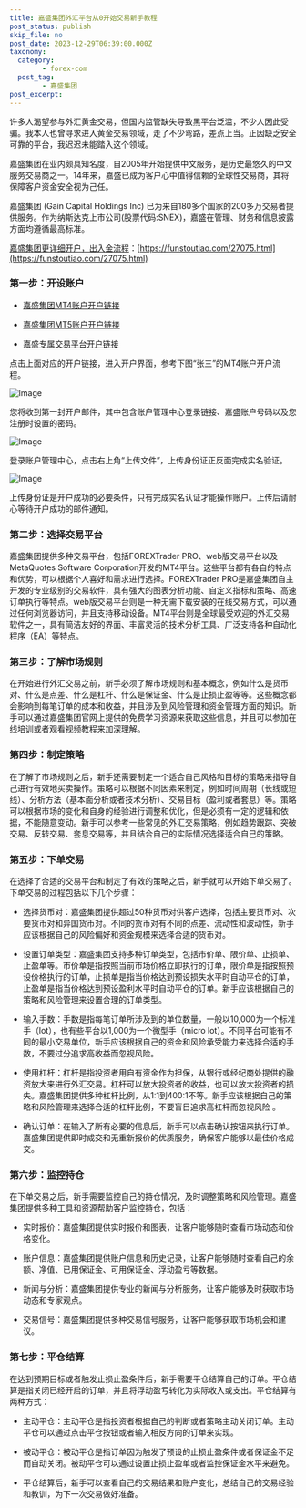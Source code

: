 ```yaml
---
title: 嘉盛集团外汇平台从0开始交易新手教程
post_status: publish
skip_file: no
post_date: 2023-12-29T06:39:00.000Z
taxonomy:
  category:
        - forex-com
  post_tag:
        - 嘉盛集团
post_excerpt: 
---
```

许多人渴望参与外汇黄金交易，但国内监管缺失导致黑平台泛滥，不少人因此受骗。我本人也曾寻求进入黄金交易领域，走了不少弯路，差点上当。正因缺乏安全可靠的平台，我迟迟未能踏入这个领域。

嘉盛集团在业内颇具知名度，自2005年开始提供中文服务，是历史最悠久的中文服务交易商之一。14年来，嘉盛已成为客户心中值得信赖的全球性交易商，其将保障客户资金安全视为己任。

嘉盛集团 (Gain Capital Holdings Inc) 已为来自180多个国家的200多万交易者提供服务。作为纳斯达克上市公司(股票代码:SNEX)，嘉盛在管理、财务和信息披露方面均遵循最高标准。

[嘉盛集团更详细开户，出入金流程](https://funstoutiao.com/27075.html)：[https://funstoutiao.com/27075.html](https://funstoutiao.com/27075.html)

### 第一步：开设账户

* [嘉盛集团MT4账户开户链接](https://s.ssgg.net/jsmt4)

* [嘉盛集团MT5账户开户链接](https://s.ssgg.net/jsmt5)

* [嘉盛专属交易平台开户链接](https://s.ssgg.net/js)

点击上面对应的开户链接，进入开户界面，参考下图“张三”的MT4账户开户流程。

![Image](https://prod-files-secure.s3.us-west-2.amazonaws.com/39ed1227-6d7d-4570-be36-9ccd4a2c4241/7a167aea-686b-400d-af59-4e18eb607a40/640.png?X-Amz-Algorithm=AWS4-HMAC-SHA256&X-Amz-Content-Sha256=UNSIGNED-PAYLOAD&X-Amz-Credential=ASIAZI2LB4664IEVMXKV%2F20250821%2Fus-west-2%2Fs3%2Faws4_request&X-Amz-Date=20250821T221310Z&X-Amz-Expires=3600&X-Amz-Security-Token=IQoJb3JpZ2luX2VjEK7%2F%2F%2F%2F%2F%2F%2F%2F%2F%2FwEaCXVzLXdlc3QtMiJGMEQCIAVCHhOpNhJZ2r92gWKeU90PXIieYiGh5rCW36BtIwC8AiBhUFzLnOlTmIHZHq%2F93vigWPAOpvRmGNiJWCsEqpyW4yqIBAj3%2F%2F%2F%2F%2F%2F%2F%2F%2F%2F8BEAAaDDYzNzQyMzE4MzgwNSIMx0ljUrT4Tv46dN%2BoKtwDZhrpsqGo0Jz8oanygQFendMEpXbPJSgnN%2Ff5UnxUmvEfDXH%2B%2BFsLWIj4udM3y%2BLDLAcuFaF70SgGkfmpkixuonqqZTV0XDDpkh5H0yZiKL35hsPjutIosUPOzvlEPvohnTyhCFOsxlXB3TNFbuUE0g3gjrrFXkwZkJgcAKObrGbS2jpClx6e7%2FbaNOJxA2sfI7JctyEFEoOrXSb6tXZwj1c%2BT5qtR59LHOFiJJV1iJWCQfUZ3qwE4%2FBlk21RjXgVeBEIdxGw7amYL1oDC667kQtNiiAeHb5gxsZK0ENpZMfuFhzsWwVKYFCE4V%2B20E0PSOE%2FdtzEKOhGV5QB0pMhF8yOMrBvN7b5DBA%2F8tUno6NOfo3m2Yzju6rgk6aHxsygs5ojBoaanNV0xYe1Xir%2FL7aNkU6nz4bRkEcVR3HRNA4zzPbSRa%2B2NrC6in1GQDIIixgmnAsJkEH3UMcuqA32IsSkQ7sAzDYQLySg%2BAsFPxH6zqk5smEg1eIucOfvVzg3F69OlnY9MIx1Y6XvCzNmnhGytGfeS%2BVKhFFsPMN%2BdQrZWQwcltc8rcSmY9k2XJZH3q%2FPExaxDm66nv%2F3pJOevTUZltJvzK4Hna3vsQN3pj6D3M8TMe%2BkSg%2FH15MwzbGexQY6pgEqfIdNx%2FVtTnUs%2B2OjlPJnN5D9%2F7GfW2TUiaf%2FkqcOBRAE81tUCt%2FKkjcCagYbX8yu0wSZmMFqIk9gj5NRbXzmeBy2jrtdcDOpjriebueZ6%2BlgkEVU0O0TQI7JjMPBROQkvFEsy%2BYNtWdUcN9FMZewwbuC6FG3crc0446NQXfP9GIhLrG3CMWrFXoQl%2B9olhmR43JQbDjoS8JdmJCAPTLmQ391LIDF&X-Amz-Signature=4820fbfdb5ebf1e25249188e72fabcdbe6ade084a64c65f13bca835f8f827547&X-Amz-SignedHeaders=host&x-amz-checksum-mode=ENABLED&x-id=GetObject)

您将收到第一封开户邮件，其中包含账户管理中心登录链接、嘉盛账户号码以及您注册时设置的密码。

![Image](https://prod-files-secure.s3.us-west-2.amazonaws.com/39ed1227-6d7d-4570-be36-9ccd4a2c4241/eaa1c6b3-2877-4284-a0e1-530e222c27fb/image.png?X-Amz-Algorithm=AWS4-HMAC-SHA256&X-Amz-Content-Sha256=UNSIGNED-PAYLOAD&X-Amz-Credential=ASIAZI2LB4664IEVMXKV%2F20250821%2Fus-west-2%2Fs3%2Faws4_request&X-Amz-Date=20250821T221310Z&X-Amz-Expires=3600&X-Amz-Security-Token=IQoJb3JpZ2luX2VjEK7%2F%2F%2F%2F%2F%2F%2F%2F%2F%2FwEaCXVzLXdlc3QtMiJGMEQCIAVCHhOpNhJZ2r92gWKeU90PXIieYiGh5rCW36BtIwC8AiBhUFzLnOlTmIHZHq%2F93vigWPAOpvRmGNiJWCsEqpyW4yqIBAj3%2F%2F%2F%2F%2F%2F%2F%2F%2F%2F8BEAAaDDYzNzQyMzE4MzgwNSIMx0ljUrT4Tv46dN%2BoKtwDZhrpsqGo0Jz8oanygQFendMEpXbPJSgnN%2Ff5UnxUmvEfDXH%2B%2BFsLWIj4udM3y%2BLDLAcuFaF70SgGkfmpkixuonqqZTV0XDDpkh5H0yZiKL35hsPjutIosUPOzvlEPvohnTyhCFOsxlXB3TNFbuUE0g3gjrrFXkwZkJgcAKObrGbS2jpClx6e7%2FbaNOJxA2sfI7JctyEFEoOrXSb6tXZwj1c%2BT5qtR59LHOFiJJV1iJWCQfUZ3qwE4%2FBlk21RjXgVeBEIdxGw7amYL1oDC667kQtNiiAeHb5gxsZK0ENpZMfuFhzsWwVKYFCE4V%2B20E0PSOE%2FdtzEKOhGV5QB0pMhF8yOMrBvN7b5DBA%2F8tUno6NOfo3m2Yzju6rgk6aHxsygs5ojBoaanNV0xYe1Xir%2FL7aNkU6nz4bRkEcVR3HRNA4zzPbSRa%2B2NrC6in1GQDIIixgmnAsJkEH3UMcuqA32IsSkQ7sAzDYQLySg%2BAsFPxH6zqk5smEg1eIucOfvVzg3F69OlnY9MIx1Y6XvCzNmnhGytGfeS%2BVKhFFsPMN%2BdQrZWQwcltc8rcSmY9k2XJZH3q%2FPExaxDm66nv%2F3pJOevTUZltJvzK4Hna3vsQN3pj6D3M8TMe%2BkSg%2FH15MwzbGexQY6pgEqfIdNx%2FVtTnUs%2B2OjlPJnN5D9%2F7GfW2TUiaf%2FkqcOBRAE81tUCt%2FKkjcCagYbX8yu0wSZmMFqIk9gj5NRbXzmeBy2jrtdcDOpjriebueZ6%2BlgkEVU0O0TQI7JjMPBROQkvFEsy%2BYNtWdUcN9FMZewwbuC6FG3crc0446NQXfP9GIhLrG3CMWrFXoQl%2B9olhmR43JQbDjoS8JdmJCAPTLmQ391LIDF&X-Amz-Signature=71fb491c6bca77e448bafb5543d7f63c889d051a9ac37063f410ba8b34ee2391&X-Amz-SignedHeaders=host&x-amz-checksum-mode=ENABLED&x-id=GetObject)

登录账户管理中心，点击右上角“上传文件”，上传身份证正反面完成实名验证。

![Image](https://prod-files-secure.s3.us-west-2.amazonaws.com/39ed1227-6d7d-4570-be36-9ccd4a2c4241/54090639-09fc-46b4-a135-e0289f707147/image.png?X-Amz-Algorithm=AWS4-HMAC-SHA256&X-Amz-Content-Sha256=UNSIGNED-PAYLOAD&X-Amz-Credential=ASIAZI2LB4664IEVMXKV%2F20250821%2Fus-west-2%2Fs3%2Faws4_request&X-Amz-Date=20250821T221310Z&X-Amz-Expires=3600&X-Amz-Security-Token=IQoJb3JpZ2luX2VjEK7%2F%2F%2F%2F%2F%2F%2F%2F%2F%2FwEaCXVzLXdlc3QtMiJGMEQCIAVCHhOpNhJZ2r92gWKeU90PXIieYiGh5rCW36BtIwC8AiBhUFzLnOlTmIHZHq%2F93vigWPAOpvRmGNiJWCsEqpyW4yqIBAj3%2F%2F%2F%2F%2F%2F%2F%2F%2F%2F8BEAAaDDYzNzQyMzE4MzgwNSIMx0ljUrT4Tv46dN%2BoKtwDZhrpsqGo0Jz8oanygQFendMEpXbPJSgnN%2Ff5UnxUmvEfDXH%2B%2BFsLWIj4udM3y%2BLDLAcuFaF70SgGkfmpkixuonqqZTV0XDDpkh5H0yZiKL35hsPjutIosUPOzvlEPvohnTyhCFOsxlXB3TNFbuUE0g3gjrrFXkwZkJgcAKObrGbS2jpClx6e7%2FbaNOJxA2sfI7JctyEFEoOrXSb6tXZwj1c%2BT5qtR59LHOFiJJV1iJWCQfUZ3qwE4%2FBlk21RjXgVeBEIdxGw7amYL1oDC667kQtNiiAeHb5gxsZK0ENpZMfuFhzsWwVKYFCE4V%2B20E0PSOE%2FdtzEKOhGV5QB0pMhF8yOMrBvN7b5DBA%2F8tUno6NOfo3m2Yzju6rgk6aHxsygs5ojBoaanNV0xYe1Xir%2FL7aNkU6nz4bRkEcVR3HRNA4zzPbSRa%2B2NrC6in1GQDIIixgmnAsJkEH3UMcuqA32IsSkQ7sAzDYQLySg%2BAsFPxH6zqk5smEg1eIucOfvVzg3F69OlnY9MIx1Y6XvCzNmnhGytGfeS%2BVKhFFsPMN%2BdQrZWQwcltc8rcSmY9k2XJZH3q%2FPExaxDm66nv%2F3pJOevTUZltJvzK4Hna3vsQN3pj6D3M8TMe%2BkSg%2FH15MwzbGexQY6pgEqfIdNx%2FVtTnUs%2B2OjlPJnN5D9%2F7GfW2TUiaf%2FkqcOBRAE81tUCt%2FKkjcCagYbX8yu0wSZmMFqIk9gj5NRbXzmeBy2jrtdcDOpjriebueZ6%2BlgkEVU0O0TQI7JjMPBROQkvFEsy%2BYNtWdUcN9FMZewwbuC6FG3crc0446NQXfP9GIhLrG3CMWrFXoQl%2B9olhmR43JQbDjoS8JdmJCAPTLmQ391LIDF&X-Amz-Signature=dfd3b595fd35ac41b451e7b0cde862783d5aa208f7b4c2f56fbfef8600d3fc8d&X-Amz-SignedHeaders=host&x-amz-checksum-mode=ENABLED&x-id=GetObject)

上传身份证是开户成功的必要条件，只有完成实名认证才能操作账户。上传后请耐心等待开户成功的邮件通知。

### 第二步：选择交易平台

嘉盛集团提供多种交易平台，包括FOREXTrader PRO、web版交易平台以及MetaQuotes Software Corporation开发的MT4平台。这些平台都有各自的特点和优势，可以根据个人喜好和需求进行选择。FOREXTrader PRO是嘉盛集团自主开发的专业级别的交易软件，具有强大的图表分析功能、自定义指标和策略、高速订单执行等特点。web版交易平台则是一种无需下载安装的在线交易方式，可以通过任何浏览器访问，并且支持移动设备。MT4平台则是全球最受欢迎的外汇交易软件之一，具有简洁友好的界面、丰富灵活的技术分析工具、广泛支持各种自动化程序（EA）等特点。

### 第三步：了解市场规则

在开始进行外汇交易之前，新手必须了解市场规则和基本概念，例如什么是货币对、什么是点差、什么是杠杆、什么是保证金、什么是止损止盈等等。这些概念都会影响到每笔订单的成本和收益，并且涉及到风险管理和资金管理方面的知识。新手可以通过嘉盛集团官网上提供的免费学习资源来获取这些信息，并且可以参加在线培训或者观看视频教程来加深理解。

### 第四步：制定策略

在了解了市场规则之后，新手还需要制定一个适合自己风格和目标的策略来指导自己进行有效地买卖操作。策略可以根据不同因素来制定，例如时间周期（长线或短线）、分析方法（基本面分析或者技术分析）、交易目标（盈利或者套息）等。策略可以根据市场的变化和自身的经验进行调整和优化，但是必须有一定的逻辑和依据，不能随意变动。新手可以参考一些常见的外汇交易策略，例如趋势跟踪、突破交易、反转交易、套息交易等，并且结合自己的实际情况选择适合自己的策略。

### 第五步：下单交易

在选择了合适的交易平台和制定了有效的策略之后，新手就可以开始下单交易了。下单交易的过程包括以下几个步骤：

* 选择货币对：嘉盛集团提供超过50种货币对供客户选择，包括主要货币对、次要货币对和异国货币对。不同的货币对有不同的点差、流动性和波动性，新手应该根据自己的风险偏好和资金规模来选择合适的货币对。

* 设置订单类型：嘉盛集团支持多种订单类型，包括市价单、限价单、止损单、止盈单等。市价单是指按照当前市场价格立即执行的订单，限价单是指按照预设价格执行的订单，止损单是指当价格达到预设损失水平时自动平仓的订单，止盈单是指当价格达到预设盈利水平时自动平仓的订单。新手应该根据自己的策略和风险管理来设置合理的订单类型。

* 输入手数：手数是指每笔订单所涉及到的单位数量，一般以10,000为一个标准手（lot），也有些平台以1,000为一个微型手（micro lot）。不同平台可能有不同的最小交易单位，新手应该根据自己的资金和风险承受能力来选择合适的手数，不要过分追求高收益而忽视风险。

* 使用杠杆：杠杆是指投资者用自有资金作为担保，从银行或经纪商处提供的融资放大来进行外汇交易。杠杆可以放大投资者的收益，也可以放大投资者的损失。嘉盛集团提供多种杠杆比例，从1:1到400:1不等。新手应该根据自己的策略和风险管理来选择合适的杠杆比例，不要盲目追求高杠杆而忽视风险 。

* 确认订单：在输入了所有必要的信息后，新手可以点击确认按钮来执行订单。嘉盛集团提供即时成交和无重新报价的优质服务，确保客户能够以最佳价格成交。

### 第六步：监控持仓

在下单交易之后，新手需要监控自己的持仓情况，及时调整策略和风险管理。嘉盛集团提供多种工具和资源帮助客户监控持仓，包括：

* 实时报价：嘉盛集团提供实时报价和图表，让客户能够随时查看市场动态和价格变化。

* 账户信息：嘉盛集团提供账户信息和历史记录，让客户能够随时查看自己的余额、净值、已用保证金、可用保证金、浮动盈亏等数据。

* 新闻与分析：嘉盛集团提供专业的新闻与分析服务，让客户能够及时获取市场动态和专家观点。

* 交易信号：嘉盛集团提供多种交易信号服务，让客户能够获取市场机会和建议。

### 第七步：平仓结算

在达到预期目标或者触发止损止盈条件后，新手需要平仓结算自己的订单。平仓结算是指关闭已经开启的订单，并且将浮动盈亏转化为实际收入或支出。平仓结算有两种方式：

* 主动平仓：主动平仓是指投资者根据自己的判断或者策略主动关闭订单。主动平仓可以通过点击平仓按钮或者输入相反方向的订单来实现。

* 被动平仓：被动平仓是指订单因为触发了预设的止损止盈条件或者保证金不足而自动关闭。被动平仓可以通过设置止损止盈单或者监控保证金水平来避免。

* 平仓结算后，新手可以查看自己的交易结果和账户变化，总结自己的交易经验和教训，为下一次交易做好准备。